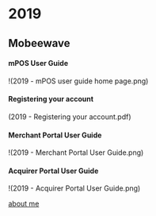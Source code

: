 # 2019

## Mobeewave

#### mPOS User Guide
!(2019 - mPOS user guide home page.png)

#### Registering your account
(2019 - Registering your account.pdf)

#### Merchant Portal User Guide
!(2019 - Merchant Portal User Guide.png)

#### Acquirer Portal User Guide
!(2019 - Acquirer Portal User Guide.png)

[about me](../index.md)
